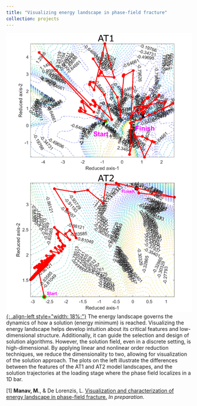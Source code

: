```yaml
---
title: "Visualizing energy landscape in phase-field fracture"
collection: projects
---
```


[![styled-image](/images/Optimizer_path_at_localization_1Dbar.jpg){: .align-left style="width: 18%;"}](/images/Optimizer_path_at_localization_1Dbar.jpg) The energy landscape governs the dynamics of how a solution (energy minimum) is reached. Visualizing the energy landscape helps develop intuition about its critical features and low-dimensional structure. Additionally, it can guide the selection and design of solution algorithms. However, the solution field, even in a discrete setting, is high-dimensional. By applying linear and nonlinear order reduction techniques, we reduce the dimensionality to two, allowing for visualization of the solution approach. The plots on the left illustrate the differences between the features of the AT1 and AT2 model landscapes, and the solution trajectories at the loading stage where the phase field localizes in a 1D bar.
  
[1] **Manav, M.**, & De Lorenzis, L. <u>Visualization and characterization of energy landscape in phase-field fracture.</u> *In preparation*.
